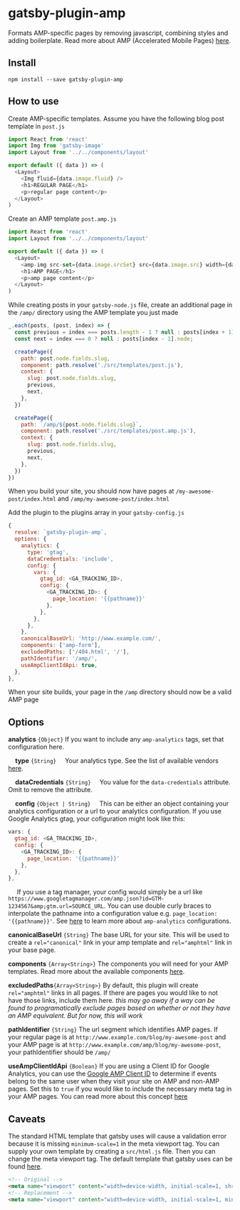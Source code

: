 # gatsby-plugin-amp

Formats AMP-specific pages by removing javascript, combining styles and adding boilerplate. Read more about AMP (Accelerated Mobile Pages) [here](https://www.ampproject.org/).

## Install

`npm install --save gatsby-plugin-amp`

## How to use

Create AMP-specific templates. Assume you have the following blog post template in `post.js`

```javascript
import React from 'react'
import Img from 'gatsby-image'
import Layout from '../../components/layout'

export default ({ data }) => (
  <Layout>
    <Img fluid={data.image.fluid} />
    <h1>REGULAR PAGE</h1>
    <p>regular page content</p>
  </Layout>
)
```

Create an AMP template `post.amp.js`

```javascript
import React from 'react'
import Layout from '../../components/layout'

export default ({ data }) => (
  <Layout>
    <amp-img src-set={data.image.srcSet} src={data.image.src} width={data.image.width} height={data.image.height} alt={data.image.altText} layout="responsive" />
    <h1>AMP PAGE</h1>
    <p>amp page content</p>
  </Layout>
)
```

While creating posts in your `gatsby-node.js` file, create an additional page in the `/amp/` directory using the AMP template you just made

```javascript
_.each(posts, (post, index) => {
  const previous = index === posts.length - 1 ? null : posts[index + 1].node;
  const next = index === 0 ? null : posts[index - 1].node;

  createPage({
    path: post.node.fields.slug,
    component: path.resolve('./src/templates/post.js'),
    context: {
      slug: post.node.fields.slug,
      previous,
      next,
    },
  })

  createPage({
    path: `/amp/${post.node.fields.slug}`,
    component: path.resolve('./src/templates/post.amp.js'),
    context: {
      slug: post.node.fields.slug,
      previous,
      next,
    },
  })
})
```

When you build your site, you should now have pages at `/my-awesome-post/index.html` and `/amp/my-awesome-post/index.html`

Add the plugin to the plugins array in your `gatsby-config.js`

```javascript
{
  resolve: `gatsby-plugin-amp`,
  options: {
    analytics: {
      type: 'gtag',
      dataCredentials: 'include',
      config: {
        vars: {
          gtag_id: <GA_TRACKING_ID>,
          config: {
            <GA_TRACKING_ID>: {
              page_location: '{{pathname}}'
            },
          },
        },
      },
    },
    canonicalBaseUrl: 'http://www.example.com/',
    components: ['amp-form'],
    excludedPaths: ['/404.html', '/'],
    pathIdentifier: '/amp/',
    useAmpClientIdApi: true,
  },
},
```

When your site builds, your page in the `/amp` directory should now be a valid AMP page

## Options

**analytics** `{Object}`
If you want to include any `amp-analytics` tags, set that configuration here.

&nbsp;&nbsp;&nbsp;&nbsp;**type** `{String}`
&nbsp;&nbsp;&nbsp;&nbsp;Your analytics type. See the list of available vendors [here](https://www.ampproject.org/docs/analytics/analytics-vendors).

&nbsp;&nbsp;&nbsp;&nbsp;**dataCredentials** `{String}`
&nbsp;&nbsp;&nbsp;&nbsp;You value for the `data-credentials` attribute. Omit to remove the attribute.

&nbsp;&nbsp;&nbsp;&nbsp;**config** `{Object | String}`
&nbsp;&nbsp;&nbsp;&nbsp;This can be either an object containing your analytics configuration or a url to your analytics configuration. If you use Google Analytics gtag, your cofiguration might look like this:

```javascript
vars: {
  gtag_id: <GA_TRACKING_ID>,
  config: {
    <GA_TRACKING_ID>: {
      page_location: '{{pathname}}'
    },
  },
},
```

&nbsp;&nbsp;&nbsp;&nbsp; If you use a tag manager, your config would simply be a url like `https://www.googletagmanager.com/amp.json?id=GTM-1234567&amp;gtm.url=SOURCE_URL`. You can use double curly braces to interpolate the pathname into a configuration value e.g. `page_location: '{{pathname}}'`. See [here](https://www.ampproject.org/docs/reference/components/amp-analytics) to learn more about `amp-analytics` configurations.

**canonicalBaseUrl** `{String}`
The base URL for your site. This will be used to create a `rel="canonical"` link in your amp template and `rel="amphtml"` link in your base page.

**components** `{Array<String>}`
The components you will need for your AMP templates. Read more about the available components [here](https://www.ampproject.org/docs/reference/components).

**excludedPaths**`{Array<String>}`
By default, this plugin will create `rel="amphtml"` links in all pages. If there are pages you would like to not have those links, include them here. *this may go away if a way can be found to programatically exclude pages based on whether or not they have an AMP equivalent. But for now, this will work*

**pathIdentifier** `{String}`
The url segment which identifies AMP pages. If your regular page is at `http://www.example.com/blog/my-awesome-post` and your AMP page is at `http://www.example.com/amp/blog/my-awesome-post`, your pathIdentifier should be `/amp/`

**useAmpClientIdApi** `{Boolean}`
If you are using a Client ID for Google Analytics, you can use the [Google AMP Client ID](https://support.google.com/analytics/answer/7486764) to determine if events belong to the same user when they visit your site on AMP and non-AMP pages. Set this to `true` if you would like to include the necessary meta tag in your AMP pages. You can read more about this concept [here](https://www.simoahava.com/analytics/accelerated-mobile-pages-via-google-tag-manager/#2-1-client-id)

## Caveats

The standard HTML template that gatsby uses will cause a validation error because it is missing `minimum-scale=1` in the meta viewport tag. You can supply your own template by creating a `src/html.js` file. Then you can change the meta viewport tag. The default template that gatsby uses can be found [here](https://github.com/gatsbyjs/gatsby/blob/master/packages/gatsby/cache-dir/default-html.js).

```html
<!-- Original -->
<meta name="viewport" content="width=device-width, initial-scale=1, shrink-to-fit=no" />
<!-- Replacement -->
<meta name="viewport" content="width=device-width, initial-scale=1, minimum-scale=1, shrink-to-fit=no" />
```
